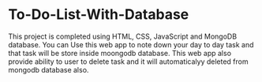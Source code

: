 # To-Do-List-With-Database
This project is completed using HTML, CSS, JavaScript and MongoDB database. You can Use this web app to note down your day to day task and that task will be store inside moongodb database. This web app also provide ability to user to delete task and it will automaticalyy deleted from mongodb database also.
